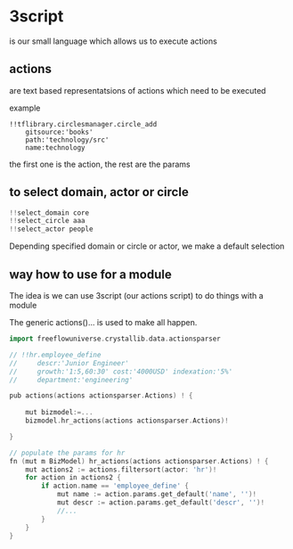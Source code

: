# 3script

is our small language which allows us to execute actions

## actions

are text based representatsions of actions which need to be executed

example

```
!!tflibrary.circlesmanager.circle_add 
    gitsource:'books'
    path:'technology/src'
    name:technology
```

the first one is the action, the rest are the params


## to select domain, actor or circle

```go
!!select_domain core
!!select_circle aaa
!!select_actor people
```

Depending specified domain or circle or actor, we make a default selection

## way how to use for a module

The idea is we can use 3script (our actions script) to do things with a module

The generic actions()... is used to make all happen.


```go
import freeflowuniverse.crystallib.data.actionsparser

// !!hr.employee_define
//     descr:'Junior Engineer'
//     growth:'1:5,60:30' cost:'4000USD' indexation:'5%'
//     department:'engineering'

pub actions(actions actionsparser.Actions) ! {
    
    mut bizmodel:=...
    bizmodel.hr_actions(actions actionsparser.Actions)!

}

// populate the params for hr
fn (mut m BizModel) hr_actions(actions actionsparser.Actions) ! {
	mut actions2 := actions.filtersort(actor: 'hr')!
	for action in actions2 {
		if action.name == 'employee_define' {
			mut name := action.params.get_default('name', '')!
			mut descr := action.params.get_default('descr', '')!
            //...
        }
    }
}
```
